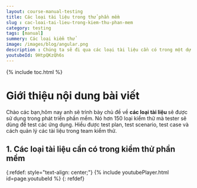 ```yaml
---
layout: course-manual-testing
title: Các loại tài liệu trong thử phần mềm
slug : cac-loai-tai-lieu-trong-kiem-thu-phan-mem
category: testing
tags: [manual]
summery: Các loại kiểm thử
image: /images/blog/angular.png
description : Chúng ta sẽ đi qua các loại tài liệu cần có trong một dự án phần mềm. Hiều được test plan, test scenario, test case và cách quản lý các tài liệu trong team kiểm thử 
youtubeId: 9HtpQKzQh6s
---
```


{% include toc.html %}

# **Giới thiệu nội dung bài viết**

Chào các bạn,hôm nay anh sẽ trình bày chủ đề về <b> các loại tài liệu </b> sẽ được sử dụng trong phát triển phần mềm. Nó hơn 150 loại kiểm thử mà tester sẽ dùng để test các ứng dụng. Hiều được test plan, test scenario, test case và cách quản lý các tài liệu trong team kiểm thử. 


## **1. Các loại tài liệu cần có trong kiểm thử phần mềm**

{:refdef: style="text-align: center;"}
{% include youtubePlayer.html id=page.youtubeId %}
{: refdef}



